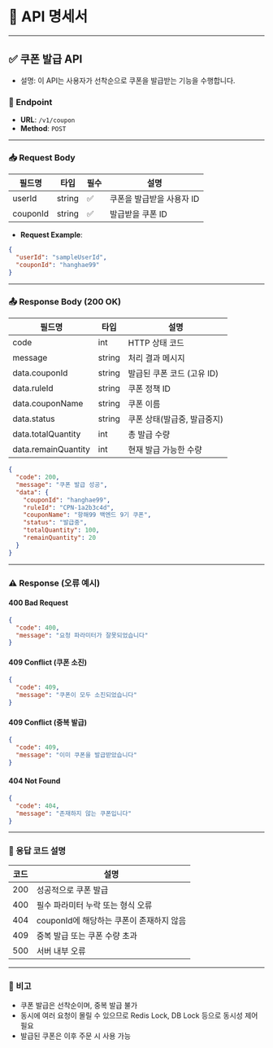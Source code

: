 # 📌 API 명세서

---

## ✅ 쿠폰 발급 API

- 설명: 이 API는 사용자가 선착순으로 쿠폰을 발급받는 기능을 수행합니다.

### 🔗 Endpoint

- **URL**: `/v1/coupon`
- **Method**: `POST`

---

### 📥 Request Body

| 필드명   | 타입   | 필수 | 설명                     |
|----------|--------|------|--------------------------|
| userId   | string | ✅   | 쿠폰을 발급받을 사용자 ID |
| couponId | string | ✅   | 발급받을 쿠폰 ID          |

- **Request Example**:

```json
{
  "userId": "sampleUserId",
  "couponId": "hanghae99"
}
```

---

### 📤 Response Body (200 OK)

| 필드명                 | 타입    | 설명            |
|---------------------|---------|---------------|
| code                | int     | HTTP 상태 코드    |
| message             | string  | 처리 결과 메시지     |
| data.couponId       | string  | 발급된 쿠폰 코드 (고유 ID) |
| data.ruleId         | string  | 쿠폰 정책 ID      |
| data.couponName     | string  | 쿠폰 이름         |
| data.status         | string  | 쿠폰 상태(발급중, 발급중지) |
| data.totalQuantity | int     | 총 발급 수량       |
| data.remainQuantity | int     | 현재 발급 가능한 수량  |

```json
{
  "code": 200,
  "message": "쿠폰 발급 성공",
  "data": {
    "couponId": "hanghae99",
    "ruleId": "CPN-1a2b3c4d",
    "couponName": "항해99 백엔드 9기 쿠폰",
    "status": "발급중",
    "totalQuantity": 100,
    "remainQuantity": 20
  }
}
```

---

### ⚠️ Response (오류 예시)

#### 400 Bad Request

```json
{
  "code": 400,
  "message": "요청 파라미터가 잘못되었습니다"
}
```

#### 409 Conflict (쿠폰 소진)

```json
{
  "code": 409,
  "message": "쿠폰이 모두 소진되었습니다"
}
```

#### 409 Conflict (중복 발급)

```json
{
  "code": 409,
  "message": "이미 쿠폰을 발급받았습니다"
}
```

#### 404 Not Found

```json
{
  "code": 404,
  "message": "존재하지 않는 쿠폰입니다"
}
```

---

### 📘 응답 코드 설명

| 코드 | 설명                        |
|------|---------------------------|
| 200  | 성공적으로 쿠폰 발급               |
| 400  | 필수 파라미터 누락 또는 형식 오류       |
| 404  | couponId에 해당하는 쿠폰이 존재하지 않음 |
| 409  | 중복 발급 또는 쿠폰 수량 초과         |
| 500  | 서버 내부 오류 |

---

### 📎 비고

- 쿠폰 발급은 선착순이며, 중복 발급 불가
- 동시에 여러 요청이 몰릴 수 있으므로 Redis Lock, DB Lock 등으로 동시성 제어 필요
- 발급된 쿠폰은 이후 주문 시 사용 가능


